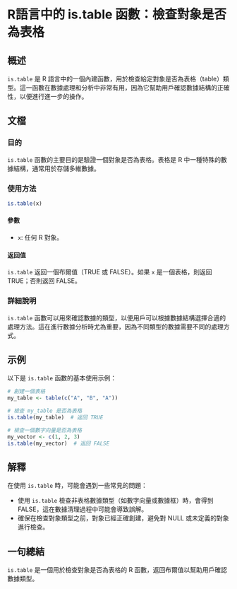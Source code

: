 <!--
Meta Description: # R語言中的 is.table 函數：檢查對象是否為表格 ## 概述 `is.table` 是 R 語言中的一個內建函數，用於檢查給定對象是否為表格（table）類型。這一函數在數據處理和分析中非常有用，因為它幫助用戶確認數據結構的正確性，以便進行進一步的操作。 ## 文檔 ### 目的 `is....
Meta Keywords: table, false, true, my_table, my_vector
-->

# R語言中的 is.table 函數：檢查對象是否為表格

## 概述
`is.table` 是 R 語言中的一個內建函數，用於檢查給定對象是否為表格（table）類型。這一函數在數據處理和分析中非常有用，因為它幫助用戶確認數據結構的正確性，以便進行進一步的操作。

## 文檔
### 目的
`is.table` 函數的主要目的是驗證一個對象是否為表格。表格是 R 中一種特殊的數據結構，通常用於存儲多維數據。

### 使用方法
```R
is.table(x)
```

#### 參數
- `x`: 任何 R 對象。

#### 返回值
`is.table` 返回一個布爾值（TRUE 或 FALSE）。如果 `x` 是一個表格，則返回 TRUE；否則返回 FALSE。

### 詳細說明
`is.table` 函數可以用來確認數據的類型，以便用戶可以根據數據結構選擇合適的處理方法。這在進行數據分析時尤為重要，因為不同類型的數據需要不同的處理方式。

## 示例
以下是 `is.table` 函數的基本使用示例：

```R
# 創建一個表格
my_table <- table(c("A", "B", "A"))

# 檢查 my_table 是否為表格
is.table(my_table)  # 返回 TRUE

# 檢查一個數字向量是否為表格
my_vector <- c(1, 2, 3)
is.table(my_vector)  # 返回 FALSE
```

## 解釋
在使用 `is.table` 時，可能會遇到一些常見的問題：
- 使用 `is.table` 檢查非表格數據類型（如數字向量或數據框）時，會得到 FALSE，這在數據清理過程中可能會導致誤解。
- 確保在檢查對象類型之前，對象已經正確創建，避免對 NULL 或未定義的對象進行檢查。

## 一句總結
`is.table` 是一個用於檢查對象是否為表格的 R 函數，返回布爾值以幫助用戶確認數據類型。